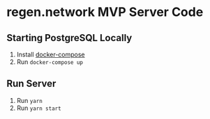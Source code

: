 # regen.network MVP Server Code

## Starting PostgreSQL Locally

1. Install [docker-compose](https://docs.docker.com/compose/install/)
2. Run `docker-compose up`

## Run Server

1. Run `yarn`
2. Run `yarn start`